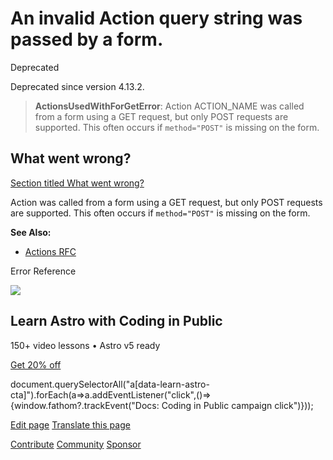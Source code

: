 An invalid Action query string was passed by a form.
====================================================

Deprecated

Deprecated since version 4.13.2.

> **ActionsUsedWithForGetError**: Action ACTION\_NAME was called from a form using a GET request, but only POST requests are supported. This often occurs if `method="POST"` is missing on the form.

What went wrong?
----------------

[Section titled What went wrong?](#what-went-wrong)

Action was called from a form using a GET request, but only POST requests are supported. This often occurs if `method="POST"` is missing on the form.

**See Also:**

*   [Actions RFC](https://github.com/withastro/roadmap/blob/actions/proposals/0046-actions.md)

Error Reference

![](/_astro/CodingInPublic.DpaYu7Qd_5sx41.webp)

Learn Astro with **Coding in Public**
-------------------------------------

150+ video lessons • Astro v5 ready

[Get 20% off](https://learnastro.dev?code=ASTRO_PROMO)

document.querySelectorAll("a\[data-learn-astro-cta\]").forEach(a=>a.addEventListener("click",()=>{window.fathom?.trackEvent("Docs: Coding in Public campaign click")}));

[Edit page](https://github.com/withastro/astro/blob/main/packages/astro/src/core/errors/errors-data.ts) [Translate this page](https://contribute.docs.astro.build/guides/i18n/)

[Contribute](/en/contribute/) [Community](https://astro.build/chat) [Sponsor](https://opencollective.com/astrodotbuild)


